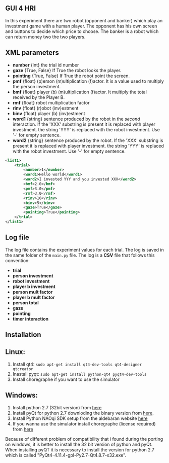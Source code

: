 GUI 4 HRI
----------

In this experiment there are two robot (opponent and banker) which play an investment game with a human player.
The opponent has his own screen and buttons to decide which price to choose. The banker is a robot which can return money two the two players.

XML parameters
--------------

- **number** {int} the trial id number
- **gaze** {True, False} If True the robot looks the player.
- **pointing** {True, False} If True the robot point the screen.
- **pmf** {float} (p)erson (m)ultiplication (f)actor. It is a value used to multiply the person investment.
- **bmf** {float} player (b) (m)ultiplication (f)actor. It multiply the total received by the Player B.
- **rmf** {float} robot multiplication factor
- **rinv** {float} (r)obot (inv)estment
- **binv** {float} player (b) (inv)estment
- **word1** {string} sentence produced by the robot in the *second* interaction. If the 'XXX' substring is present it is replaced with player investment. the string 'YYY' is replaced with the robot investment. Use '-' for empty sentence.
- **word2** {string} sentence produced by the robot. If the 'XXX' substring is present it is replaced with player investment. the string 'YYY' is replaced with the robot investment. Use '-' for empty sentence.


```xml
<list1>
    <trial>
        <number>1</number>
        <word1>Hello world</word1>
        <word2>I invested YYY and you invested XXX</word2>
        <bmf>2.0</bmf>        
        <pmf>3.0</pmf>
        <rmf>3.0</rmf>
        <rinv>10</rinv>
        <binv>5</binv>
        <gaze>True</gaze>
        <pointing>True</pointing>
    </trial>
</list1>
```

Log file
--------------

The log file contains the experiment values for each trial.
The log is saved in the same folder of the `main.py` file. The log is a **CSV** file that follows this convention:

- **trial**
- **person investment**
- **robot investment**
- **player b investment**
- **person mult factor**
- **player b mult factor**
- **person total**
- **gaze**
- **pointing**
- **timer interaction**


Installation
------------

Linux:
------

1. Install qt4: `sudo apt-get install qt4-dev-tools qt4-designer qtcreator`
2. Inastall pyqt: `sudo apt-get install python-qt4 pyqt4-dev-tools`
3. Install choregraphe if you want to use the simulator


Windows:
--------

1. Install python 2.7 (32bit version) from [here](https://www.python.org/download/releases/2.7/)
2. Install pyQt for python 2.7 downloding the binary version from [here](https://riverbankcomputing.com/software/pyqt/download).
3. Install Python NAOqi SDK setup from the aldebaran website [here](https://community.ald.softbankrobotics.com/en/resources/software)
4. If you wanna use the simulator install choregraphe (license required) from [here](http://doc.aldebaran.com/1-14/software/installing.html)

Because of different problem of compatibility that i found during the porting on windows, it is better to install the 32 bit version of python and pyQt. When installing pyQT it is necessary to install the version for python 2.7 which is called "PyQt4-4.11.4-gpl-Py2.7-Qt4.8.7-x32.exe".
